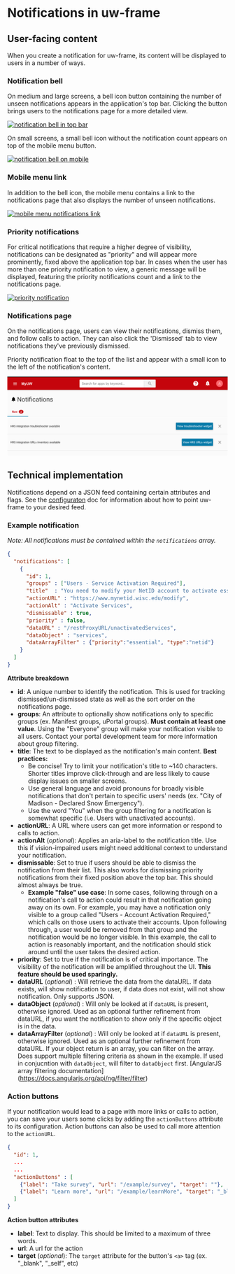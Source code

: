 # Notifications in uw-frame

## User-facing content

When you create a notification for uw-frame, its content will be displayed to users in a number of ways.

### Notification bell

On medium and large screens, a bell icon button containing the number of unseen notifications appears in the application's top bar. Clicking the button
brings users to the notifications page for a more detailed view.

[![notification bell in top bar](./img/notifications/top-bar-bell.png)](img/notifications/top-bar-bell.png)

On small screens, a small bell icon without the notification count appears on top of the mobile menu button.

[![notification bell on mobile](./img/notifications/mobile-bell.png)](img/notifications/mobile-bell.png)

### Mobile menu link

In addition to the bell icon, the mobile menu contains a link to the notifications page that also displays the number of unseen notifications.

[![mobile menu notifications link](./img/notifications/mobile-link.png)](img/notifications/mobile-link.png)

### Priority notifications

For critical notifications that require a higher degree of visibility, notifications can be designated as "priority" and will appear more prominently, fixed above the
application top bar. In cases when the user has more than one priority notification to view, a generic message will be displayed, featuring the priority notifications
count and a link to the notifications page.

[![priority notification](./img/notifications/priority.png)](img/notifications/priority.png)

### Notifications page

On the notifications page, users can view their notifications, dismiss them, and follow calls to action. They can also click the
'Dismissed' tab to view notifications they've previously dismissed.

Priority notification float to the top of the list and appear with a small icon to the left of the notification's content.

[![notifications page](./img/notifications/notifications-page.png)](img/notifications/notifications-page.png)

## Technical implementation

Notifications depend on a JSON feed containing certain attributes and flags. See the [configuraton](configuration.md) doc for information about how to
point uw-frame to your desired feed.

### Example notification

*Note: All notifications must be contained within the `notifications` array.*

```json
{
  "notifications": [
    {
      "id": 1,
      "groups" : ["Users - Service Activation Required"],
      "title"  : "You need to modify your NetID account to activate essential UW Services.",
      "actionURL" : "https://www.mynetid.wisc.edu/modify",
      "actionAlt" : "Activate Services",
      "dismissable" : true,
      "priority" : false,
      "dataURL" : "/restProxyURL/unactivatedServices",
      "dataObject" : "services",
      "dataArrayFilter" : {"priority":"essential", "type":"netid"}
    }
  ]
}
```

**Attribute breakdown**

- **id**: A unique number to identify the notification. This is used for tracking dismissed/un-dismissed state as well as the sort order on the notifications page.
- **groups**: An attribute to optionally show notifications only to specific groups (ex. Manifest groups, uPortal groups). **Must contain at least one value**. Using the "Everyone" group will make
your notification visible to all users. Contact your portal development team for more information about group filtering.
- **title**: The text to be displayed as the notification's main content. **Best practices:**
    - Be concise! Try to limit your notification's title to ~140 characters. Shorter titles improve click-through and are less likely to cause display issues on smaller screens.
    - Use general language and avoid pronouns for broadly visible notifications that don't pertain to specific users' needs (ex. "City of Madison - Declared Snow Emergency").
    - Use the word "You" when the group filtering for a notification is somewhat specific (i.e. Users with unactivated accounts).
- **actionURL**: A URL where users can get more information or respond to calls to action.
- **actionAlt** (*optional*): Applies an aria-label to the notification title. Use this if vision-impaired users might need additional context to understand your notification.
- **dismissable**: Set to true if users should be able to dismiss the notification from their list. This also works for dismissing priority notifications from their fixed position above the top bar.
This should almost always be true.
    - **Example "false" use case**: In some cases, following through on a notification's call to action could result in that notification going away on its own. For example, you may have a notification only visible to a group called
    "Users - Account Activation Required," which calls on those users to activate their accounts. Upon following through, a user would be removed from that group and the notification would be no longer visible. In this example, the call
     to action is reasonably important, and the notification should stick around until the user takes the desired action.
- **priority**: Set to true if the notification is of critical importance. The visibility of the notification will be amplified throughout the UI. **This feature should be used sparingly.**
- **dataURL** (*optional*) : Will retrieve the data from the dataURL.  If data exists, will show notification to user, if data does not exist, will not show notification.  Only supports JSON.
- **dataObject** (*optional*) : Will only be looked at if `dataURL` is present, otherwise ignored.  Used as an optional further refinement from dataURL, if you want the notification to show only if the specific object is in the data.
- **dataArrayFilter** (*optional*) : Will only be looked at if `dataURL` is present, otherwise ignored.  Used as an optional further refinement from dataURL.  If your object return is an array, you can filter on the array.  Does support multiple filtering criteria as shown in the example.  If used in conjucntion with `dataObject`, will filter to `dataObject` first.  [AngularJS array filtering documentation] (https://docs.angularjs.org/api/ng/filter/filter)

### Action buttons

If your notification would lead to a page with more links or calls to action, you can save your users some clicks by adding the `actionButtons` attribute to its configuration.
Action buttons can also be used to call more attention to the `actionURL`.


```json
{
  "id": 1,
  ...
  ...
  "actionButtons" : [
    {"label": "Take survey", "url": "/example/survey", "target": ""},
    {"label": "Learn more", "url": "/example/learnMore", "target": "_blank"}
  ]
}

```

**Action button attributes**

- **label**: Text to display. This should be limited to a maximum of three words.
- **url**: A url for the action
- **target** (*optional*): The `target` attribute for the button's `<a>` tag (ex. "_blank", "_self", etc)



